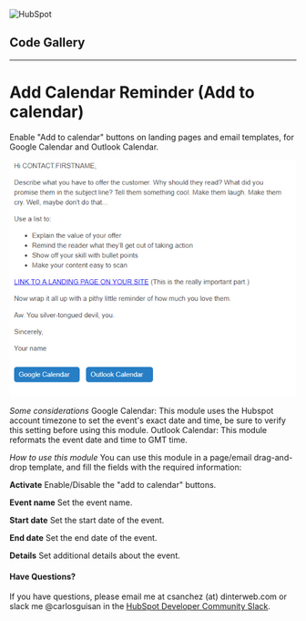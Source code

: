 ![HubSpot](https://cdn2.hubspot.net/hubfs/327485/HubSpot%20Wordmark%20-%20Full%20Color.png "HubSpot")
## Code Gallery

---

# Add Calendar Reminder (Add to calendar)
Enable "Add to calendar" buttons on landing pages and email templates, for Google Calendar and Outlook Calendar.

![Activar](screenshots/screenshot1.png?raw=true "Activar")

*Some considerations*
Google Calendar: This module uses the Hubspot account timezone to set the event's exact date and time, be sure to verify this setting before using this module.
Outlook Calendar: This module reformats the event date and time to GMT time.

*How to use this module*
You can use this module in a page/email drag-and-drop template, and fill the fields with the required information:

**Activate**
Enable/Disable the "add to calendar" buttons.

**Event name**
Set the event name.

**Start date**
Set the start date of the event.

**End date**
Set the end date of the event.

**Details**
Set additional details about the event.

#### Have Questions?
If you have questions, please email me at csanchez (at) dinterweb.com or slack me @carlosguisan in the [HubSpot Developer Community Slack](http://bit.ly/hubspot-dev-slack-signup-github "Join the HubSpot Developer Community Slack").